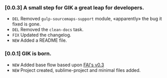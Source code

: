 ### [0.0.3] A small step for GIK a great leap for developers.
- `DEL` Removed `gulp-sourcemaps-support` module, «apparently» the bug it fixed is gone.
- `DEL` Removed the `clean-docs` task.
- `FIX` Updated the changelog.
- `NEW` Added a README file.

### [0.0.1] GIK is born.
- `NEW` Added base flow based upon [FAI's v0.3](http://github.com/gikmx/fai.git)
- `NEW` Project created, sublime-project and minimal files added.

